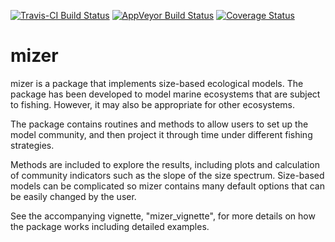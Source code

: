 
[![Travis-CI Build Status](https://travis-ci.org/mdsumner/mizer.svg?branch=master)](https://travis-ci.org/mdsumner/mizer) [![AppVeyor Build Status](https://ci.appveyor.com/api/projects/status/github/mdsumner/mizer?branch=master&svg=true)](https://ci.appveyor.com/project/mdsumner/mizer) [![Coverage Status](https://img.shields.io/codecov/c/github/mdsumner/mizer/master.svg)](https://codecov.io/github/mdsumner/mizer?branch=master)

<!-- README.md is generated from README.Rmd. Please edit that file -->
mizer
=====

mizer is a package that implements size-based ecological models. The package has been developed to model marine ecosystems that are subject to fishing. However, it may also be appropriate for other ecosystems.

The package contains routines and methods to allow users to set up the model community, and then project it through time under different fishing strategies.

Methods are included to explore the results, including plots and calculation of community indicators such as the slope of the size spectrum. Size-based models can be complicated so mizer contains many default options that can be easily changed by the user.

See the accompanying vignette, "mizer\_vignette", for more details on how the package works including detailed examples.
